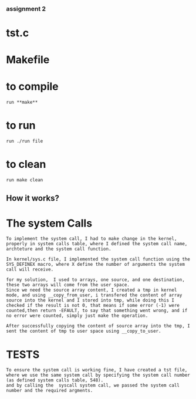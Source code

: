 ### assignment 2

# tst.c
# Makefile


# to compile
    run **make**
# to run
    run ./run file

# to clean
    run make clean

## How it works?
#  The system Calls
    To implement the system call, I had to make change in the kernel, properly in system calls table, where I defined the system call name, archteture and the system call function.

    In kernel/sys.c file, I implemented the system call function using the SYS_DEFINEX macro, where X define the number of arguments the system call will receive.

    for my solution,  I used to arrays, one source, and one destination, these two arrays will come from the user space.
    Since we need the source array content, I created a tmp in kernel mode, and using __copy_from_user, i transfered the content of array source into the kernel and I stored into tmp, while doing this I checked if the result is not 0, that means if some error (-1) were counted,then return -EFAULT, to say that something went wrong, and if no error were counted, simply just make the operation.

    After successfully copying the content of source array into the tmp, I sent the content of tmp to user space using __copy_to_user.


# TESTS  
    To ensure the system call is working fine, I have created a tst file,
    where we use the same system call by specifying the system call number (as defined system calls table, 548).
    and by calling the  syscall system call, we passed the system call number and the required argments.

    